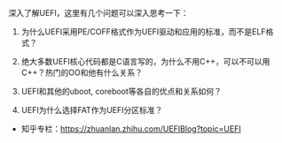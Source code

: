 深入了解UEFI，这里有几个问题可以深入思考一下：

1. 为什么UEFI采用PE/COFF格式作为UEFI驱动和应用的标准，而不是ELF格式？

2. 绝大多数UEFI核心代码都是C语言写的，为什么不用C++，可以不可以用C++？热门的OO和他有什么关系？

3. UEFI和其他的uboot, coreboot等各自的优点和关系如何？

4. UEFI为什么选择FAT作为UEFI分区标准？

- 知乎专栏：https://zhuanlan.zhihu.com/UEFIBlog?topic=UEFI